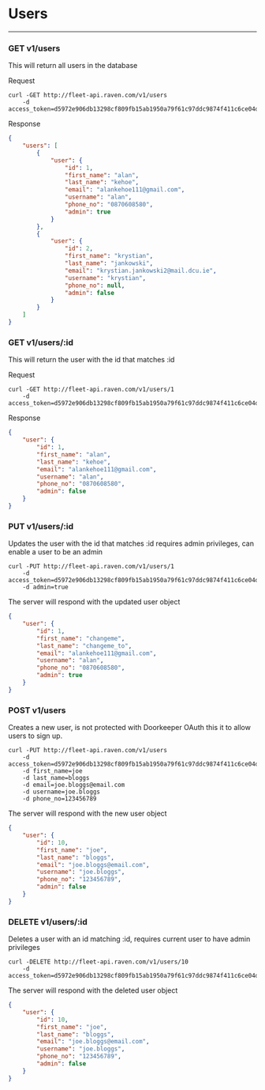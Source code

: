 # Users
---

### GET v1/users
This will return all users in the database

Request

```
curl -GET http://fleet-api.raven.com/v1/users
    -d access_token=d5972e906db13298cf809fb15ab1950a79f61c97ddc9874f411c6ce04db3898b
```

Response

``` json
{
    "users": [
        {
            "user": {
                "id": 1,
                "first_name": "alan",
                "last_name": "kehoe",
                "email": "alankehoe111@gmail.com",
                "username": "alan",
                "phone_no": "0870608580",
                "admin": true
            }
        },
        {
            "user": {
                "id": 2,
                "first_name": "krystian",
                "last_name": "jankowski",
                "email": "krystian.jankowski2@mail.dcu.ie",
                "username": "krystian",
                "phone_no": null,
                "admin": false
            }
        }
    ]
}
```

### GET v1/users/:id
This will return the user with the id that matches :id

Request

```
curl -GET http://fleet-api.raven.com/v1/users/1
    -d access_token=d5972e906db13298cf809fb15ab1950a79f61c97ddc9874f411c6ce04db3898b
```

Response

``` json
{
    "user": {
        "id": 1,
        "first_name": "alan",
        "last_name": "kehoe",
        "email": "alankehoe111@gmail.com",
        "username": "alan",
        "phone_no": "0870608580",
        "admin": false
    }
}
```


### PUT v1/users/:id
Updates the user with the id that matches :id requires admin privileges, can enable a user to be an admin

```
curl -PUT http://fleet-api.raven.com/v1/users/1
    -d access_token=d5972e906db13298cf809fb15ab1950a79f61c97ddc9874f411c6ce04db3898b
    -d admin=true
```

The server will respond with the updated user object

``` json
{
    "user": {
        "id": 1,
        "first_name": "changeme",
        "last_name": "changeme_to",
        "email": "alankehoe111@gmail.com",
        "username": "alan",
        "phone_no": "0870608580",
        "admin": true
    }
}
```

### POST v1/users
Creates a new user, is not protected with Doorkeeper OAuth this it to allow users to sign up.

```
curl -PUT http://fleet-api.raven.com/v1/users
    -d access_token=d5972e906db13298cf809fb15ab1950a79f61c97ddc9874f411c6ce04db3898b
    -d first_name=joe
    -d last_name=bloggs
    -d email=joe.bloggs@email.com
    -d username=joe.bloggs
    -d phone_no=123456789
```

The server will respond with the new user object

``` json
{
    "user": {
        "id": 10,
        "first_name": "joe",
        "last_name": "bloggs",
        "email": "joe.bloggs@email.com",
        "username": "joe.bloggs",
        "phone_no": "123456789",
        "admin": false
    }
}
```

### DELETE v1/users/:id
Deletes a user with an id matching :id, requires current user to have admin privileges

```
curl -DELETE http://fleet-api.raven.com/v1/users/10
    -d access_token=d5972e906db13298cf809fb15ab1950a79f61c97ddc9874f411c6ce04db3898b
```

The server will respond with the deleted user object

``` json
{
    "user": {
        "id": 10,
        "first_name": "joe",
        "last_name": "bloggs",
        "email": "joe.bloggs@email.com",
        "username": "joe.bloggs",
        "phone_no": "123456789",
        "admin": false
    }
}
```
